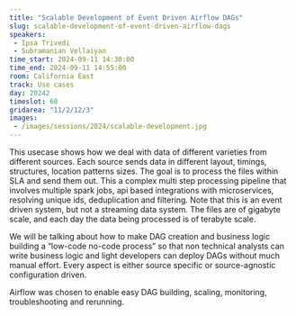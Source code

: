 ```yaml
---
title: "Scalable Development of Event Driven Airflow DAGs"
slug: scalable-development-of-event-driven-airflow-dags
speakers:
 - Ipsa Trivedi
 - Subramanian Vellaiyan
time_start: 2024-09-11 14:30:00
time_end: 2024-09-11 14:55:00
room: California East
track: Use cases
day: 20242
timeslot: 60
gridarea: "11/2/12/3"
images: 
 - /images/sessions/2024/scalable-development.jpg
---
```


This usecase shows how we deal with data of different varieties from different sources. Each source sends data in different layout, timings, structures, location patterns sizes. The goal is to process the files within SLA and send them out. This a complex multi step processing pipeline that involves multiple spark jobs, api based integrations with microservices, resolving unique ids, deduplication and filtering. Note that this is an event driven system, but not a streaming data system. The files are of gigabyte scale, and each day the data being processed is of terabyte scale.
 
 
 
 We will be talking about how to make DAG creation and business logic building a “low-code no-code process” so that non technical analysts can write business logic and light developers can deploy DAGs without much manual effort. Every aspect is either source specific or source-agnostic configuration driven.
 
 
 
 Airflow was chosen to enable easy DAG building, scaling, monitoring, troubleshooting and rerunning.